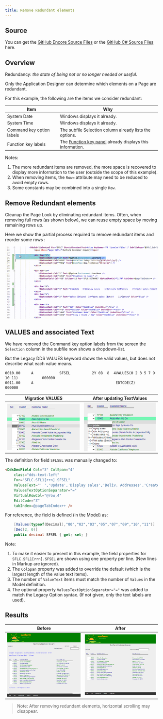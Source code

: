```yaml
---
title: Remove Redundant elements
---
```

## Source

You can get the [GitHub Encore Source Files](https://github.com/asnaqsys-examples/sunfarm-encore) or the [GitHub C# Source Files](https://github.com/asnaqsys-examples/sunfarm-csharp) here.

## Overview

Redundancy: *the state of being not or no longer needed or useful*.

Only the Application Designer can determine which elements on a Page are redundant.

For this example, the following are the items we consider redundant:

| Item | Why  |
| ---- | ---- |
|  System Date | Windows displays it already. |
|  System Time | Windows displays it already. |
|  Command key option labels | The subfile Selection column already lists the options. |
|  Function key labels | The [Function key panel](/enhance-function-keys-location.html) already displays this information. |


Notes: 
1. The more redundant items are removed, the more space is recovered to display more information to the user (outside the scope of this example).
2. When removing items, the `Row=` attribute may need to be reduced to avoid empty rows.
3. Some constants may be combined into a single `Row`.

## Remove Redundant elements

Cleanup the Page Look by eliminating redundant items. Often, when removing full rows (as shown below), we can reuse empty space by moving remaining rows up.

Here we show the partial process required to remove redundant items and reorder some rows :

![Eliminate redundant items](./images/eliminate-redundant-items.gif)



## VALUES and associated Text

We have removed the Command key option labels from the screen the `Selection` column in the subfile now shows a dropdown-list.

But the Legacy DDS VALUES keyword shows the valid values, but does not describe what each value means.

```
0010.00     A            SFSEL          2Y 0B  8  4VALUES(0 2 3 5 7 9 10 11)           000000
0011.00     A                                      EDTCDE(Z)                           000000
```

| Migration VALUES | After updating TextValues |
| :-: | :-: |
| ![Migration of VALUES](./images/cust-inq-dropdown-values.png) | ![After updating TextValues](./images/cust-inq-dropdown-values-plus-text.png) |

The definition for field `SFLSEL` was manually changed to:

```html
<DdsDecField Col="3" ColSpan="4" 
    class="dds-text-left"
    For="SFLC.SFL1[rrn].SFSEL"
    ValuesText="' ','Update','Display sales','Deliv. Addresses','Create sales rec.','Print sales (Online)','Print sales (Batch)','Orders'"
    ValuesTextOptionSeparator="="
    VirtualRowCol="@row,4" 
    EditCode="Z" 
    tabIndex=@pageTabIndex++ />
```

For reference, the field is defined (in the Model) as:
```cs
    [Values(typeof(Decimal),"00","02","03","05","07","09","10","11")]
    [Dec(2, 0)]
    public decimal SFSEL { get; set; }
```

Note:
1. To make it easier to present in this example, the field properties for `SFLC.SFL1[rrn].SFSEL` are shown using one property per line. (New lines in Markup are ignored).
2. The `ColSpan` property was added to override the default (which is the largest length of the value text items).
3. The number of `ValueText` items must match the number of `Values` in the Model definition.
4. The optional property `ValuesTextOptionSeparator="="` was added to match the Legacy Option syntax. (If not given, only the text labels are used).

## Results

| Before | After |
| :-: | :-: |
| ![Before removing redundant items](./images/redundant-before-customer-inquiry.png) | ![After removing redundant items](./images/redundant-after-customer-inquiry.png) |

>Note: After removing redundant elements, horizontal scrolling may disappear.